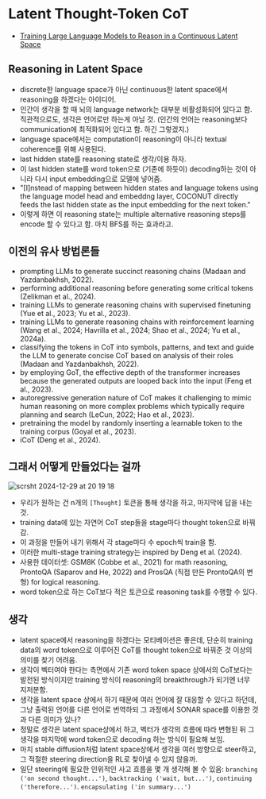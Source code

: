 # Latent Thought-Token CoT
- [Training Large Language Models to Reason in a Continuous Latent Space](https://arxiv.org/pdf/2412.06769)

## Reasoning in Latent Space
- discrete한 language space가 아닌 continuous한 latent space에서 reasoning을 하겠다는 아이디어.
- 인간이 생각을 할 때 뇌의 language network는 대부분 비활성화되어 있다고 함. 직관적으로도, 생각은 언어로만 하는게 아닐 것. (인간의 언어는 reasoning보다 communication에 최적화되어 있다고 함. 하긴 그렇겠지.)
- language space에서는 computation이 reasoning이 아니라 textual coherence를 위해 사용된다.
- last hidden state를 reasoning state로 생각/이용 하자.
- 이 last hidden state를 word token으로 (기존에 하듯이) decoding하는 것이 아니라 다시 input embedding으로 모델에 넣어줌.
- "[I]nstead of mapping between hidden states and language tokens using the language model head and embeddng layer, COCONUT directly feeds the last hidden state as the input embedding for the next token."
- 이렇게 하면 이 reasoning state는 multiple alternative reasoning steps를 encode 할 수 있다고 함. 마치 BFS를 하는 효과라고.

## 이전의 유사 방법론들
- prompting LLMs to generate succinct reasoning chains (Madaan and Yazdanbakhsh, 2022).
- performing additional reasoning before generating some critical tokens (Zelikman et al., 2024).
- training LLMs to generate reasoning chains with supervised finetuning (Yue et al., 2023; Yu et al., 2023).
- training LLMs to generate reasoning chains with reinforcement learning (Wang et al., 2024; Havrilla et al., 2024; Shao et al., 2024; Yu et al., 2024a).
- classifying the tokens in CoT into symbols, patterns, and text and guide the LLM to generate concise CoT based on analysis of their roles (Madaan and Yazdanbakhsh, 2022).
- by employing GoT, the effective depth of the transformer increases because the generated outputs are looped back into the input (Feng et al., 2023).
- autoregressive generation nature of CoT makes it challenging to mimic human reasoning on more complex problems which typically require planning and search (LeCun, 2022; Hao et al., 2023).
- pretraining the model by randomly inserting a learnable <pause> token to the training corpus (Goyal et al., 2023).
- iCoT (Deng et al., 2024).

## 그래서 어떻게 만들었다는 걸까
![scrsht 2024-12-29 at 20 19 18](https://github.com/user-attachments/assets/338e2de1-70eb-4aff-a030-cb59ca4fe951)
- 우리가 원하는 건 n개의 `[Thought]` 토큰을 통해 생각을 하고, 마지막에 답을 내는 것.
- training data에 있는 자연어 CoT step들을 stage마다 thought token으로 바꿔감.
- 이 과정을 만들어 내기 위해서 각 stage마다 수 epoch씩 train을 함.
- 이러한 multi-stage training strategy는 inspired by Deng et al. (2024).
- 사용한 데이터셋: GSM8K (Cobbe et al., 2021) for math reasoning, ProntoQA (Saparov and He, 2022) and ProsQA (직접 만든 ProntoQA의 변형) for logical reasoning.
- word token으로 하는 CoT보다 적은 토큰으로 reasoning task를 수행할 수 있다.

## 생각
- latent space에서 reasoning을 하겠다는 모티베이션은 좋은데, 단순히 training data의 word token으로 이루어진 CoT를 thought token으로 바꿔준 것 이상의 의미를 찾기 어려움.
- 생각이 벡터여야 한다는 측면에서 기존 word token space 상에서의 CoT보다는 발전된 방식이지만 training 방식이 reasoning의 breakthrough가 되기엔 너무 지저분함.
- 생각을 latent space 상에서 하기 때문에 여러 언어에 잘 대응할 수 있다고 하던데, 그냥 출력된 언어를 다른 언어로 번역하되 그 과정에서 SONAR space를 이용한 것과 다른 의미가 있나?
- 정말로 생각은 latent space상에서 하고, 벡터가 생각의 흐름에 따라 변형된 뒤 그 생각을 마지막에 word token으로 decoding 하는 방식이 필요해 보임.
- 마치 stable diffusion처럼 latent space상에서 생각을 여러 방향으로 steer하고, 그 적절한 steering direction을 RL로 찾아낼 수 있지 않을까.
- 일단 steering에 필요한 인위적인 사고 흐름을 몇 개 생각해 볼 수 있음: `branching ('on second thought...')`, `backtracking ('wait, but...')`, `continuing ('therefore...')`. `encapsulating ('in summary...')`
